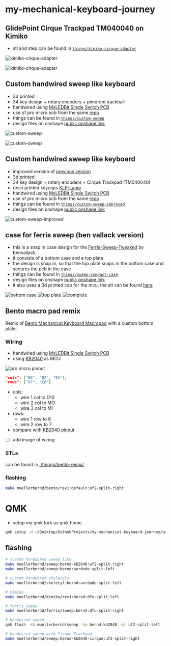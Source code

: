 # my-mechanical-keyboard-journey

## GlidePoint Cirque Trackpad TM040040 on Kimiko

- stl and step can be found in [`things/kimiko-cirque-adapter`](./things/kimiko-cirque-adapter)

![kimiko-cirque-adapter](./images/kimiko-cirque-adapter-01.jpg)

![kimiko-cirque-adapter](./images/kimiko-cirque-adapter-02.jpg)

## Custom handwired sweep like keyboard

- 3d printed
- 34 key design + rotary encoders + pimoroni trackball
- handwired using [MxLEDBit Single Switch PCB](https://github.com/swanmatch/MxLEDBitPCB/blob/master/readme_en.md)
- use of pro micro pcb from the same [repo](https://github.com/swanmatch/MxLEDBitPCB/blob/master/readme_en.md)
- things can be found in [`things/custom-sweep`](./things/custom-sweep)
- design files on onshape [public onshape link](https://cad.onshape.com/documents/424fdc21f81f4ae673cb2934/w/4a53a51713ce64dab7d5f05e/e/8677036886771046333230f8?renderMode=0&uiState=63f49877699cc5590466ace6)

![custom-sweep](./images/custom-sweep/sweep01.jpg)

![custom-sweep](./images/custom-sweep/sweep02.jpg)

## Custom handwired sweep like keyboard

- improved version of [previous version](#custom-handwired-sweep-like-keyboard)
- 3d printed
- 34 key design + rotary encoders + Cirque Trackpad (TM040040)
- resin printed keycaps [KLP-Lame](https://github.com/braindefender/KLP-Lame-Keycaps/)
- handwired using [MxLEDBit Single Switch PCB](https://github.com/swanmatch/MxLEDBitPCB/blob/master/readme_en.md)
- use of pro micro pcb from the same [repo](https://github.com/swanmatch/MxLEDBitPCB/blob/master/readme_en.md)
- things can be found in [`things/custom-sweep-improved`](./things/custom-sweep-improved)
- design files on onshape [public onshape link](https://cad.onshape.com/documents/c39efbb0285907792fbd659b/w/f5a2fc229ac2faaccfa66b6b/e/30fdf6b4c4e752c1efd029ab?renderMode=0&uiState=675ab7a0961883296693085c)

![custom-sweep-improved](./images/custom-sweep-improved/sweep_improved.jpg)

## case for ferris sweep (ben vallack version)

- this is a snap in case design for the [Ferris-Sweep-Tweaked](https://github.com/benvallack/Ferris-Sweep-Tweaked) by benvallack
- it consists of a bottom case and a top plate
- the design is snap in, so that the top plate snaps in the bottom case and secures the pcb in the case
- things can be found in [`things/sweep-compact-case`](./things/sweep-compact-case)
- design files on onshape [public onshape link](https://cad.onshape.com/documents/58076ce6daae6aa7e601afe5/w/8ac8fbba64cdb73ea89b6b47/e/ebecfc0846432d70f97c4f8f?renderMode=0&uiState=63f49d55c79cef41a1f484f2)
- it also uses a 3d printed cap for the mcu, the stl can be found [here](./things/puchi-cap-plain.stl)

![bottom case](./images/sweep-compact-case/case_01.jpg)
![top plate](./images/sweep-compact-case/case_02.jpg)
![complete](./images/sweep-compact-case/complete.jpg)

## Bento macro pad remix

Remix of [Bento Mechanical Keyboard Macropad](https://www.printables.com/model/451164-bento-mechanical-keyboard-macropad) with a custom bottom plate.

### Wiring

- handwired using [MxLEDBit Single Switch PCB](https://github.com/swanmatch/MxLEDBitPCB/blob/master/readme_en.md)
- using [KB2040](https://www.adafruit.com/product/5302) as MCU

![pro micro pinout](./images/pro_micro_pinout.jpg)

```json
"cols": ["B6", "B2", "B3"],
"rows": ["D7", "E6"]
```

- cols:
  - wire 1 col to D10
  - wire 2 col to MO
  - wire 3 col to MI
- rows:
  - wire 1 row to 6
  - wire 2 row to 7
- compare with [KB2040 pinout](https://cdn-learn.adafruit.com/assets/assets/000/106/984/medium800/adafruit_products_Adafruit_KB2040_Pinout.png?1638564074)

- [ ] add image of wiring

### STLs

can be found in [./things/bento-remix/](./things/bento-remix/)

### flashing

```bash
make muellerbernd/bento/rev1:default:uf2-split-right
```

# QMK

- setup my qmk fork as qmk home

```bash
qmk setup -H ~/Desktop/GithubProjects/my-mechanical-keyboard-journey/qmk_firmware
```

## flashing

```bash
# custom handwired sweep like
make muellerbernd/sweep:bernd-kb2040:uf2-split-right
make muellerbernd/sweep:bernd:avrdude-split-left

# custom handwired skeletyls
make muellerbernd/skeletyl:bernd:avrdude-split-left

# kimiko
make muellerbernd/kimiko/rev1:bernd:dfu-split-left

# ferris sweep
make muellerbernd/ferris/sweep:bernd:dfu-split-right

# handwired sweep
qmk flash -kb muellerbernd/sweep -km bernd-kb2040 -bl uf2-split-left

# handwired sweep with Cirque Trackpad
make muellerbernd/sweep:bernd-kb2040-cirque:uf2-split-right
```
